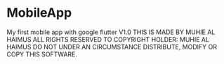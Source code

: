 # MobileApp
My first mobile app with google flutter V1.0
THIS IS MADE BY MUHIE AL HAIMUS ALL RIGHTS RESERVED TO COPYRIGHT HOLDER:  MUHIE AL HAIMUS 
DO NOT UNDER AN CIRCUMSTANCE DISTRIBUTE, MODIFY OR COPY THIS SOFTWARE.
